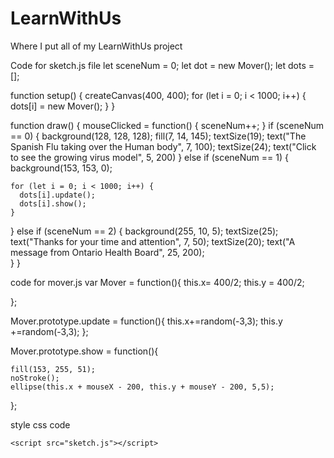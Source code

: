 # LearnWithUs
Where I put all of my LearnWithUs project

Code for sketch.js file 
let sceneNum = 0;
let dot = new Mover();
let dots = [];

function setup() {
  createCanvas(400, 400);
  for (let i = 0; i < 1000; i++) {
    dots[i] = new Mover();
  }
}

function draw() {
  mouseClicked = function() {
    sceneNum++;
  }
  if (sceneNum == 0) {
    background(128, 128, 128);
    fill(7, 14, 145);
    textSize(19);
    text("The Spanish Flu taking over the Human body", 7, 100);
    textSize(24);
    text("Click to see the growing virus model", 5, 200)
  } else if (sceneNum == 1) {
    background(153, 153, 0);

    for (let i = 0; i < 1000; i++) {
      dots[i].update();
      dots[i].show();
    }
  } else if (sceneNum == 2) {
    background(255, 10, 5);
    textSize(25);
    text("Thanks for your time and attention", 7, 50);
    textSize(20);
    text("A message from Ontario Health Board", 25, 200);      
  }
}




code for mover.js
var Mover = function(){
  this.x= 400/2;
  this.y = 400/2;
  
};

Mover.prototype.update = function(){
    this.x+=random(-3,3);
    this.y +=random(-3,3);
};

Mover.prototype.show = function(){
   
    fill(153, 255, 51);
    noStroke();
    ellipse(this.x + mouseX - 200, this.y + mouseY - 200, 5,5);
};


style css code

<!DOCTYPE html>
<html>
  <head>
    <script src="https://cdnjs.cloudflare.com/ajax/libs/p5.js/0.9.0/p5.js"></script>
    <script src="https://cdnjs.cloudflare.com/ajax/libs/p5.js/0.9.0/addons/p5.dom.min.js"></script>
    <script src="https://cdnjs.cloudflare.com/ajax/libs/p5.js/0.9.0/addons/p5.sound.min.js"></script>
    <link rel="stylesheet" type="text/css" href="style.css">
    <meta charset="utf-8" />

  </head>
  <body>
    <script src="mover.js"></script>

    <script src="sketch.js"></script>
        
  </body>
</html>
